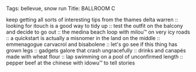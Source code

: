 Tags: bellevue, snow run
Title: BALLROOM C
  
keep getting all sorts of interesting tips from the thames delta warren :: looking for itouch is a good way to tidy up :: test the outfit on the balcony and decide to go out :: the medina beach loop with milou™ on very icy roads :: a quickstart is actually a misnomer in the land on the middle :: emmenagogue carvacrol and bisabolene :: let's go see if this thing has grown legs :: gadgets galore that crash ungracefully :: drinks and canapés made with wheat flour :: lap swimming on a pool of unconfirmed length :: pepper beef at the chinese with idowu™ to tell stories 